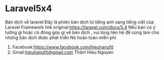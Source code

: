 # Laravel5x4
Bản dịch về laravel
Đây là phiên bản dịch từ tiếng anh sang tiếng việt của Laravel Framework
link original:https://laravel.com/docs/5.4
Nếu bạn có ý tưởng gì hoặc có đóng góp gì về bản dịch , vui lòng liện hệ để cùng làm cho những bản dịch được phát triển
Nó hoàn toàn miễn phí
1. Facebook:https://www.facebook.com/hieuhanufit
2. Gmail:hieuhanufit@gmail.com
Thân!
Hieu Nguyen
